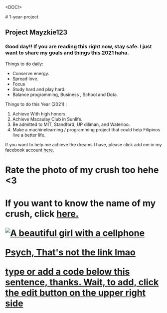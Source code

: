  <DOC!>
<main> # 1-year-project
<h2> Project Mayzkie123 </h2>
  
<h3> Good day!! If you are reading this right now, stay safe. I just want to share my goals and things this 2021 haha.  </h3> 
  <p> Things to do daily: </p>
 <Div> 
  <ul> 
  <li> Conserve energy. </li>
  <li> Spread love. </li>
  <li> Focus </li>
  <li> Study hard and play hard. </li> 
  <li> Balance programming, Business , School and Dota. </li> 
  </ul> 
  
  <p> Things to do this Year (2021)  : </p> 
  <ol> 
  <li> Achieve With high honors. </li> 
  <li> Achieve Macaulay Club in Sunlife. </li>
  <li> Be admitted to MIT, Standford, UP diliman, and Waterloo. </li> 
  <li> Make a machinelearning / programming project that could help Filipinos live a better life. </ol> 
 </Div> 
  <p class = red-text.> If you want to help me achieve the dreams I have, please click add me in my facebook account  <a href ="https://web.facebook.com/betty.algura.5"> here. </a> </p>  
 
  <h1> Rate the photo of my crush too hehe <3  <h1> 
    <p class = red-text.> If you want to know the name of my crush, click  <a href ="https://web.facebook.com/profile"> here. </a> </p>  
     <a href="#"><img src="https://scontent.fceb1-1.fna.fbcdn.net/v/t1.6435-9/s1080x2048/169263521_1816726955188057_2473932712291710189_n.jpg?_nc_cat=108&amp;ccb=1-3&amp;_nc_sid=5b7eaf&amp;_nc_eui2=AeFdo-4nwMw0jwllcCAPHPv6FvX_5Cvz3bsW9f_kK_Pdu3S2qBtjQivn6ByS47yrEkXkpFbWU8CHJGjhYgEFTCMn&amp;_nc_ohc=k4j5AFOeQ1gAX-PfnWR&amp;_nc_ht=scontent.fceb1-1.fna&amp;tp=7&amp;oh=2af1c707cb4b442829da1400360f0c8b&amp;oe=60CCC81A" alt="A beautiful girl with a cellphone" </a>
      
 <p> Psych, That's not the link lmao </p>
 <p> type or add a code below this sentence, thanks. Wait, to add, click the edit button on the upper right side </p> 
  </main> 
   </DOC!> 



